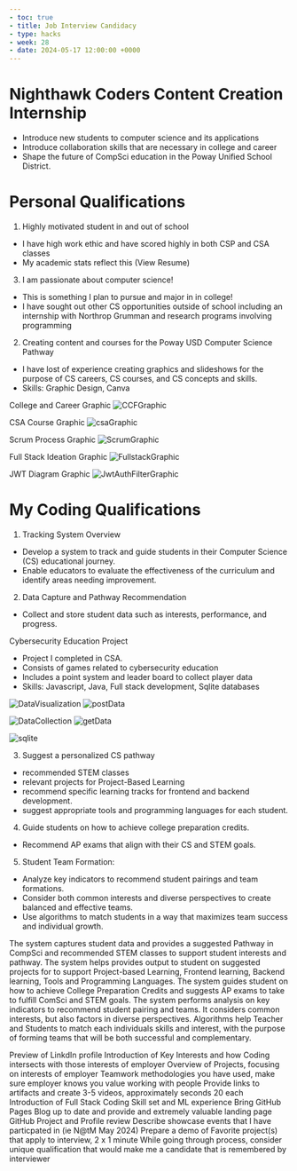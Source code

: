 ```yaml
---
- toc: true
- title: Job Interview Candidacy
- type: hacks
- week: 28
- date: 2024-05-17 12:00:00 +0000
---
```


# Nighthawk Coders Content Creation Internship
 - Introduce new students to computer science and its applications
 - Introduce collaboration skills that are necessary in college and career
 - Shape the future of CompSci education in the Poway Unified School District.

# Personal Qualifications
1. Highly motivated student in and out of school
- I have high work ethic and have scored highly in both CSP and CSA classes
- My academic stats reflect this (View Resume)

3. I am passionate about computer science!
- This is something I plan to pursue and major in in college!
- I have sought out other CS opportunities outside of school including an internship with Northrop Grumman and research programs involving programming

2. Creating content and courses for the Poway USD Computer Science Pathway
- I have lost of experience creating graphics and slideshows for the purpose of CS careers, CS courses, and CS concepts and skills.
- Skills: Graphic Design, Canva

College and Career Graphic
![CCFGraphic](/assets/img/CCFGraphic.jpg)

CSA Course Graphic
![csaGraphic](/assets/img/csaGraphic.jpg)

Scrum Process Graphic
![ScrumGraphic](/assets/img/ScrumGraphic.jpg)

Full Stack Ideation Graphic
![FullstackGraphic](/assets/img/FullstackGraphic.jpg)

JWT Diagram Graphic
![JwtAuthFilterGraphic](/assets/img/JwtAuthFilterGraphic.jpg)


# My Coding Qualifications
1. Tracking System Overview
- Develop a system to track and guide students in their Computer Science (CS) educational journey.
- Enable educators to evaluate the effectiveness of the curriculum and identify areas needing improvement.

2. Data Capture and Pathway Recommendation
- Collect and store student data such as interests, performance, and progress.

Cybersecurity Education Project
- Project I completed in CSA. 
- Consists of games related to cybersecurity education
- Includes a point system and leader board to collect player data
- Skills: Javascript, Java, Full stack development, Sqlite databases

![DataVisualization](/assets/img/DataVisualization.jpg)
![postData](/assets/img/postData.jpg)

![DataCollection](/assets/img/DataCollection.jpg)
![getData](/assets/img/getData.jpg)

![sqlite](/assets/img/sqlite.jpg)

3. Suggest a personalized CS pathway
- recommended STEM classes
- relevant projects for Project-Based Learning
- recommend specific learning tracks for frontend and backend development.
- suggest appropriate tools and programming languages for each student.

4. Guide students on how to achieve college preparation credits.
- Recommend AP exams that align with their CS and STEM goals.

5. Student Team Formation:
- Analyze key indicators to recommend student pairings and team formations.
- Consider both common interests and diverse perspectives to create balanced and effective teams.
- Use algorithms to match students in a way that maximizes team success and individual growth.




The system captures student data and provides a suggested Pathway in CompSci and recommended STEM classes to support student interests and pathway.
The system helps provides output to student on suggested projects for to support Project-based Learning, Frontend learning, Backend learning, Tools and Programming Languages.
The system guides student on how to achieve College Preparation Credits and suggests AP exams to take to fulfill ComSci and STEM goals.
The system performs analysis on key indicators to recommend student pairing and teams. It considers common interests, but also factors in diverse perspectives.
Algorithms help Teacher and Students to match each individuals skills and interest, with the purpose of forming teams that will be both successful and complementary.


Preview of LinkdIn profile
Introduction of Key Interests and how Coding intersects with those interests of employer
Overview of Projects, focusing on interests of employer
Teamwork methodologies you have used, make sure employer knows you value working with people
Provide links to artifacts and create 3-5 videos, approximately seconds 20 each
Introduction of Full Stack Coding Skill set and ML experience
Bring GitHub Pages Blog up to date and provide and extremely valuable landing page
GitHub Project and Profile review
Describe showcase events that I have particpated in (ie N@tM May 2024)
Prepare a demo of Favorite project(s) that apply to interview, 2 x 1 minute
While going through process, consider unique qualification that would make me a candidate that is remembered by interviewer